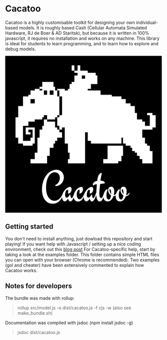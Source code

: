 # Cacatoo

Cacatoo is a highly customisable toolkit for designing your own individual-based models. It is roughly based Cash (Cellular Automata Simulated Hardware, RJ de Boer & AD Staritsk), but because it is written in 100% javascript, it requires no installation and works on any machine. This library is ideal for students to learn programming, and to learn how to explore and debug models. 

<img src="images/cacatoo.png"
     alt="Chillin on the shoulders of giants"
     style="float:center;width=50%"
/>

## Getting started

You don't need to install anything, just dowload this repository and start playing!
If you want help with Javascript / setting up a nice coding environment, check out this [blog post](https://www.bramvandijk.com/blog/2020/11/20/javascript-programming-part-ii-my-setup)
For Cacatoo-specific help, start by taking a look at the examples folder. This folder contains simple HTML files you can open with your browser (Chrome is recommended). Two examples (gol and cheater) have been extensively commented to explain how Cacatoo works.

## Notes for developers

The bundle was made with rollup:
> rollup src/model.js -o dist/cacatoo.js -f cjs  -w
(also see make_bundle.sh)

Documentation was compiled with jsdoc (npm install jsdoc -g)
> jsdoc dist/cacatoo.js


